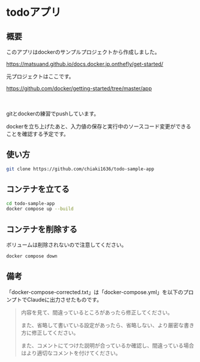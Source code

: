 # todoアプリ

## 概要
このアプリはdockerのサンプルプロジェクトから作成しました。

https://matsuand.github.io/docs.docker.jp.onthefly/get-started/

元プロジェクトはここです。

https://github.com/docker/getting-started/tree/master/app

　

gitとdockerの練習でpushしています。

dockerを立ち上げたあと、入力値の保存と実行中のソースコード変更ができることを確認する予定です。

## 使い方
```bash
git clone https://github.com/chiaki1636/todo-sample-app
```

## コンテナを立てる
```bash
cd todo-sample-app
docker compose up --build
```

## コンテナを削除する
ボリュームは削除されないので注意してください。

```bash
docker compose down
```
## 備考
「docker-compose-corrected.txt」は「docker-compose.yml」を以下のプロンプトでClaudeに出力させたものです。

> 内容を見て、間違っているところがあったら修正してください。
> 
> また、省略して書いている設定があったら、省略しない、より厳密な書き方に修正してください。
> 
> また、コメントにてつけた説明が合っているか確認し、間違っている場合はより適切なコメントを付けてください。
